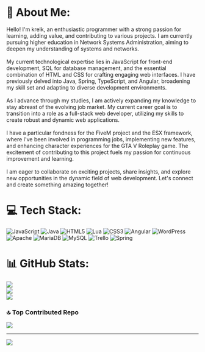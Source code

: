 # 💫 About Me:
Hello! I'm krelk, an enthusiastic programmer with a strong passion for learning, adding value, and contributing to various projects. I am currently pursuing higher education in Network Systems Administration, aiming to deepen my understanding of systems and networks.<br><br>My current technological expertise lies in JavaScript for front-end development, SQL for database management, and the essential combination of HTML and CSS for crafting engaging web interfaces. I have previously delved into Java, Spring, TypeScript, and Angular, broadening my skill set and adapting to diverse development environments.<br><br>As I advance through my studies, I am actively expanding my knowledge to stay abreast of the evolving job market. My current career goal is to transition into a role as a full-stack web developer, utilizing my skills to create robust and dynamic web applications.<br><br>I have a particular fondness for the FiveM project and the ESX framework, where I've been involved in programming jobs, implementing new features, and enhancing character experiences for the GTA V Roleplay game. The excitement of contributing to this project fuels my passion for continuous improvement and learning.<br><br>I am eager to collaborate on exciting projects, share insights, and explore new opportunities in the dynamic field of web development. Let's connect and create something amazing together!


# 💻 Tech Stack:
![JavaScript](https://img.shields.io/badge/javascript-%23323330.svg?style=for-the-badge&logo=javascript&logoColor=%23F7DF1E) ![Java](https://img.shields.io/badge/java-%23ED8B00.svg?style=for-the-badge&logo=openjdk&logoColor=white) ![HTML5](https://img.shields.io/badge/html5-%23E34F26.svg?style=for-the-badge&logo=html5&logoColor=white) ![Lua](https://img.shields.io/badge/lua-%232C2D72.svg?style=for-the-badge&logo=lua&logoColor=white) ![CSS3](https://img.shields.io/badge/css3-%231572B6.svg?style=for-the-badge&logo=css3&logoColor=white) ![Angular](https://img.shields.io/badge/angular-%23DD0031.svg?style=for-the-badge&logo=angular&logoColor=white) ![WordPress](https://img.shields.io/badge/WordPress-%23117AC9.svg?style=for-the-badge&logo=WordPress&logoColor=white) ![Apache](https://img.shields.io/badge/apache-%23D42029.svg?style=for-the-badge&logo=apache&logoColor=white) ![MariaDB](https://img.shields.io/badge/MariaDB-003545?style=for-the-badge&logo=mariadb&logoColor=white) ![MySQL](https://img.shields.io/badge/mysql-%2300000f.svg?style=for-the-badge&logo=mysql&logoColor=white) ![Trello](https://img.shields.io/badge/Trello-%23026AA7.svg?style=for-the-badge&logo=Trello&logoColor=white) ![Spring](https://img.shields.io/badge/spring-%236DB33F.svg?style=for-the-badge&logo=spring&logoColor=white)
# 📊 GitHub Stats:
![](https://github-readme-stats.vercel.app/api?username=krelk-works&theme=blue-green&hide_border=false&include_all_commits=false&count_private=false)<br/>
![](https://github-readme-streak-stats.herokuapp.com/?user=krelk-works&theme=blue-green&hide_border=false)<br/>
![](https://github-readme-stats.vercel.app/api/top-langs/?username=krelk-works&theme=blue-green&hide_border=false&include_all_commits=false&count_private=false&layout=compact)

### 🔝 Top Contributed Repo
![](https://github-contributor-stats.vercel.app/api?username=krelk-works&limit=5&theme=dark&combine_all_yearly_contributions=true)

---
[![](https://visitcount.itsvg.in/api?id=krelk-works&icon=0&color=0)](https://visitcount.itsvg.in)
